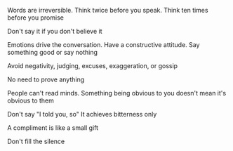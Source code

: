 ---
---

Words are irreversible. Think twice before you speak. Think ten times before you promise

Don't say it if you don't believe it

Emotions drive the conversation. Have a constructive attitude. Say something good or say nothing

Avoid negativity, judging, excuses, exaggeration, or gossip 

No need to prove anything 

People can't read minds. Something being obvious to you doesn't mean it's obvious to them 

Don't say "I told you, so" It achieves bitterness only

A compliment is like a small gift 

Don't fill the silence 